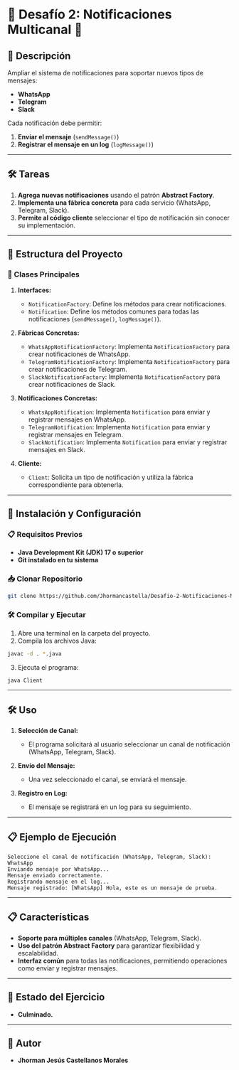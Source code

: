 # 🎯 Desafío 2: Notificaciones Multicanal 📩

## 📌 Descripción

Ampliar el sistema de notificaciones para soportar nuevos tipos de mensajes:

- **WhatsApp**
- **Telegram**
- **Slack**

Cada notificación debe permitir:

1. **Enviar el mensaje** (`sendMessage()`)
2. **Registrar el mensaje en un log** (`logMessage()`)

---

## 🛠️ Tareas

1. **Agrega nuevas notificaciones** usando el patrón **Abstract Factory**.
2. **Implementa una fábrica concreta** para cada servicio (WhatsApp, Telegram, Slack).
3. **Permite al código cliente** seleccionar el tipo de notificación sin conocer su implementación.

---

## 🚀 Estructura del Proyecto

### 📂 Clases Principales

1. **Interfaces:**
   - `NotificationFactory`: Define los métodos para crear notificaciones.
   - `Notification`: Define los métodos comunes para todas las notificaciones (`sendMessage()`, `logMessage()`).

2. **Fábricas Concretas:**
   - `WhatsAppNotificationFactory`: Implementa `NotificationFactory` para crear notificaciones de WhatsApp.
   - `TelegramNotificationFactory`: Implementa `NotificationFactory` para crear notificaciones de Telegram.
   - `SlackNotificationFactory`: Implementa `NotificationFactory` para crear notificaciones de Slack.

3. **Notificaciones Concretas:**
   - `WhatsAppNotification`: Implementa `Notification` para enviar y registrar mensajes en WhatsApp.
   - `TelegramNotification`: Implementa `Notification` para enviar y registrar mensajes en Telegram.
   - `SlackNotification`: Implementa `Notification` para enviar y registrar mensajes en Slack.

4. **Cliente:**
   - `Client`: Solicita un tipo de notificación y utiliza la fábrica correspondiente para obtenerla.

---

## 🚀 Instalación y Configuración

### 📋 Requisitos Previos

- **Java Development Kit (JDK) 17 o superior**
- **Git instalado en tu sistema**

### 📥 Clonar Repositorio

```bash
git clone https://github.com/Jhormancastella/Desafio-2-Notificaciones-Multicanal-.git
```

### 🛠️ Compilar y Ejecutar

1. Abre una terminal en la carpeta del proyecto.
2. Compila los archivos Java:

```bash
javac -d . *.java
```

3. Ejecuta el programa:

```bash
java Client
```

---

## 🛠️ Uso

1. **Selección de Canal:**
   - El programa solicitará al usuario seleccionar un canal de notificación (WhatsApp, Telegram, Slack).

2. **Envío del Mensaje:**
   - Una vez seleccionado el canal, se enviará el mensaje.

3. **Registro en Log:**
   - El mensaje se registrará en un log para su seguimiento.

---

## 📋 Ejemplo de Ejecución

```plaintext
Seleccione el canal de notificación (WhatsApp, Telegram, Slack): WhatsApp
Enviando mensaje por WhatsApp...
Mensaje enviado correctamente.
Registrando mensaje en el log...
Mensaje registrado: [WhatsApp] Hola, este es un mensaje de prueba.
```

---

## 📋 Características

- **Soporte para múltiples canales** (WhatsApp, Telegram, Slack).
- **Uso del patrón Abstract Factory** para garantizar flexibilidad y escalabilidad.
- **Interfaz común** para todas las notificaciones, permitiendo operaciones como enviar y registrar mensajes.

---

## 🚨 Estado del Ejercicio

- **Culminado.**

---

## 👤 Autor

- **Jhorman Jesús Castellanos Morales**
